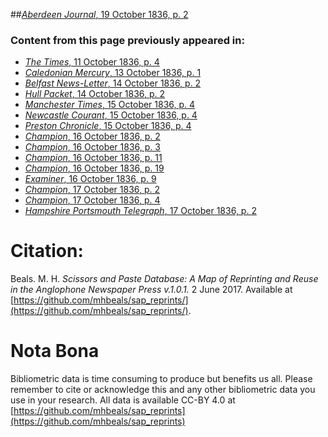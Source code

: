 ##[*Aberdeen Journal*, 19 October 1836, p. 2](https://mhbeals.github.io/sap_html/Aberdeen-Journal/Aberdeen-Journal-19-October-1836-p-2)

### Content from this page previously appeared in:
+ [*The Times*, 11 October 1836, p. 4](https://mhbeals.github.io/sap_html/The-Times/The-Times-11-October-1836-p-4)
+ [*Caledonian Mercury*, 13 October 1836, p. 1](https://mhbeals.github.io/sap_html/Caledonian-Mercury/Caledonian-Mercury-13-October-1836-p-1)
+ [*Belfast News-Letter*, 14 October 1836, p. 2](https://mhbeals.github.io/sap_html/Belfast-News-Letter/Belfast-News-Letter-14-October-1836-p-2)
+ [*Hull Packet*, 14 October 1836, p. 2](https://mhbeals.github.io/sap_html/Hull-Packet/Hull-Packet-14-October-1836-p-2)
+ [*Manchester Times*, 15 October 1836, p. 4](https://mhbeals.github.io/sap_html/Manchester-Times/Manchester-Times-15-October-1836-p-4)
+ [*Newcastle Courant*, 15 October 1836, p. 4](https://mhbeals.github.io/sap_html/Newcastle-Courant/Newcastle-Courant-15-October-1836-p-4)
+ [*Preston Chronicle*, 15 October 1836, p. 4](https://mhbeals.github.io/sap_html/Preston-Chronicle/Preston-Chronicle-15-October-1836-p-4)
+ [*Champion*, 16 October 1836, p. 2](https://mhbeals.github.io/sap_html/Champion/Champion-16-October-1836-p-2)
+ [*Champion*, 16 October 1836, p. 3](https://mhbeals.github.io/sap_html/Champion/Champion-16-October-1836-p-3)
+ [*Champion*, 16 October 1836, p. 11](https://mhbeals.github.io/sap_html/Champion/Champion-16-October-1836-p-11)
+ [*Champion*, 16 October 1836, p. 19](https://mhbeals.github.io/sap_html/Champion/Champion-16-October-1836-p-19)
+ [*Examiner*, 16 October 1836, p. 9](https://mhbeals.github.io/sap_html/Examiner/Examiner-16-October-1836-p-9)
+ [*Champion*, 17 October 1836, p. 2](https://mhbeals.github.io/sap_html/Champion/Champion-17-October-1836-p-2)
+ [*Champion*, 17 October 1836, p. 4](https://mhbeals.github.io/sap_html/Champion/Champion-17-October-1836-p-4)
+ [*Hampshire Portsmouth Telegraph*, 17 October 1836, p. 2](https://mhbeals.github.io/sap_html/Hampshire-Portsmouth-Telegraph/Hampshire-Portsmouth-Telegraph-17-October-1836-p-2)
                    
# Citation: 

Beals. M. H. *Scissors and Paste Database: A Map of Reprinting and Reuse in the Anglophone Newspaper Press v.1.0.1.* 2 June 2017. Available at [https://github.com/mhbeals/sap_reprints/](https://github.com/mhbeals/sap_reprints/). 
                    
# Nota Bona

Bibliometric data is time consuming to produce but benefits us all. Please remember to cite or acknowledge this and any other bibliometric data you use in your research. All data is available CC-BY 4.0 at [https://github.com/mhbeals/sap_reprints](https://github.com/mhbeals/sap_reprints)